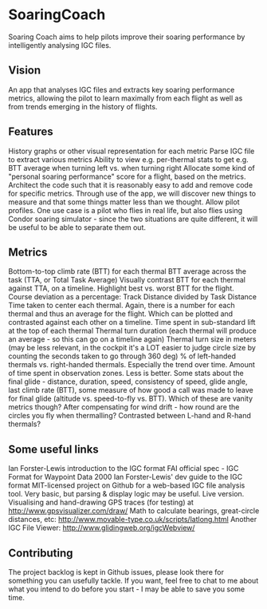 # SoaringCoach
Soaring Coach aims to help pilots improve their soaring performance by intelligently analysing IGC files.

## Vision
An app that analyses IGC files and extracts key soaring performance metrics, allowing the pilot to learn maximally from each flight as well as from trends emerging in the history of flights.

## Features
History graphs or other visual representation for each metric
Parse IGC file to extract various metrics
Ability to view e.g. per-thermal stats to get e.g. BTT average when turning left vs. when turning right
Allocate some kind of "personal soaring performance" score for a flight, based on the metrics.
Architect the code such that it is reasonably easy to add and remove code for specific metrics. Through use of the app, we will discover new things to measure and that some things matter less than we thought.
Allow pilot profiles. One use case is a pilot who flies in real life, but also flies using Condor soaring simulator - since the two situations are quite different, it will be useful to be able to separate them out.

## Metrics
Bottom-to-top climb rate (BTT) for each thermal
BTT average across the task (TTA, or Total Task Average)
Visually contrast BTT for each thermal against TTA, on a timeline. Highlight best vs. worst BTT for the flight.
Course deviation as a percentage: Track Distance divided by Task Distance
Time taken to center each thermal. Again, there is a number for each thermal and thus an average for the flight. Which can be plotted and contrasted against each other on a timeline.
Time spent in sub-standard lift at the top of each thermal
Thermal turn duration (each thermal will produce an average - so this can go on a timeline again)
Thermal turn size in meters (may be less relevant, in the cockpit it's a LOT easier to judge circle size by counting the seconds taken to go through 360 deg)
% of left-handed thermals vs. right-handed thermals. Especially the trend over time.
Amount of time spent in observation zones. Less is better.
Some stats about the final glide - distance, duration, speed, consistency of speed, glide angle, last climb rate (BTT), some measure of how good a call was made to leave for final glide (altitude vs. speed-to-fly vs. BTT). Which of these are vanity metrics though?
After compensating for wind drift - how round are the circles you fly when thermalling? Contrasted between L-hand and R-hand thermals?


## Some useful links
Ian Forster-Lewis introduction to the IGC format
FAI official spec - IGC Format for Waypoint Data 2000
Ian Forster-Lewis' dev guide to the IGC format
MIT-licensed project on Github for a web-based IGC file analysis tool. Very basic, but parsing & display logic may be useful. Live version.
Visualising and hand-drawing GPS traces (for testing) at http://www.gpsvisualizer.com/draw/
Math to calculate bearings, great-circle distances, etc: http://www.movable-type.co.uk/scripts/latlong.html
Another IGC File Viewer: http://www.glidingweb.org/igcWebview/

## Contributing
The project backlog is kept in Github issues, please look there for something you can usefully tackle.
If you want, feel free to chat to me about what you intend to do before you start - I may be able to save you some time.
